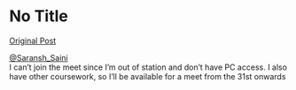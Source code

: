 # No Title

[Original Post](https://discourse.onlinedegree.iitm.ac.in/t/171054/5)

<p><a class="mention" href="/u/saransh_saini">@Saransh_Saini</a><br>
I can’t join the meet since I’m out of station and don’t have PC access. I also have other coursework, so I’ll be available for a meet from the 31st onwards</p>